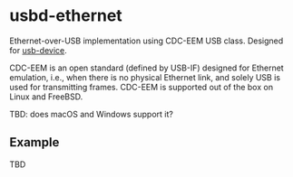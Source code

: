 # usbd-ethernet

Ethernet-over-USB implementation using CDC-EEM USB class. Designed for
[usb-device](https://crates.io/crates/usb-device).

CDC-EEM is an open standard (defined by USB-IF) designed for Ethernet emulation,
i.e., when there is no physical Ethernet link, and solely USB is used for
transmitting frames. CDC-EEM is supported out of the box on Linux and FreeBSD.

TBD: does macOS and Windows support it?

## Example

TBD
